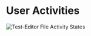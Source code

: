 # User Activities

![Test-Editor File Activity States](http://www.plantuml.com/plantuml/proxy?src=https://raw.githubusercontent.com/test-editor/test-editor-web/master/src/app/user-activity-config/doc/user-activity.plantuml "Test-Editor File Activity States")

